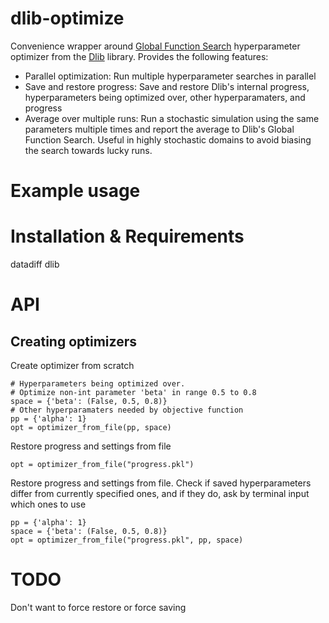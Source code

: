 # dlib-optimize

Convenience wrapper around [Global Function Search](http://dlib.net/optimization.html#global_function_search) hyperparameter optimizer from the [Dlib](http://dlib.net) library.
Provides the following features:
* Parallel optimization: Run multiple hyperparameter searches in parallel
* Save and restore progress: Save and restore Dlib's internal progress, hyperparameters being optimized over, other hyperparamaters, and progress
* Average over multiple runs: Run a stochastic simulation using the same parameters multiple times and 
report the average to Dlib's Global Function Search. Useful in highly stochastic domains to avoid biasing the search towards lucky runs.

# Example usage

# Installation & Requirements
datadiff
dlib

# API
## Creating optimizers
Create optimizer from scratch
```
# Hyperparameters being optimized over.
# Optimize non-int parameter 'beta' in range 0.5 to 0.8
space = {'beta': (False, 0.5, 0.8)}  
# Other hyperparamaters needed by objective function
pp = {'alpha': 1}  
opt = optimizer_from_file(pp, space)
```

Restore progress and settings from file
```
opt = optimizer_from_file("progress.pkl")
```

Restore progress and settings from file. 
Check if saved hyperparameters differ from currently specified ones,
and if they do, ask by terminal input which ones to use
```
pp = {'alpha': 1}
space = {'beta': (False, 0.5, 0.8)}
opt = optimizer_from_file("progress.pkl", pp, space)
```

# TODO
Don't want to force restore or force saving
